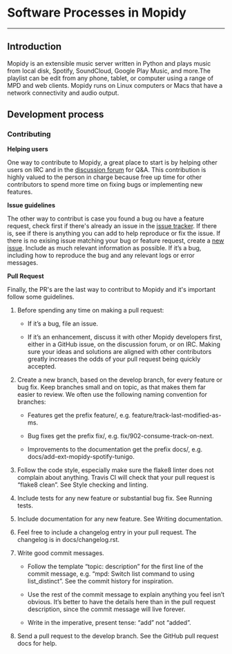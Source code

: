 # Software Processes in Mopidy
---

## Introduction

Mopidy is an extensible music server written in Python and plays music from local disk, Spotify, SoundCloud, Google Play Music, and more.The playlist can be edit from any phone, tablet, or computer using a range of MPD and web clients. Mopidy runs on Linux computers or Macs that have a network connectivity and audio output.

## Development process

### Contributing

**Helping users**

One way to contribute to Mopidy, a great place to start is by helping other users on IRC and in the [discussion forum](discuss.mopidy.com) for Q&A. This contribution is highly valued to the person in charge because  free up time for other contributors to spend more time on fixing bugs or implementing new features.

**Issue guidelines**

The other way to contribut is case you found a bug ou have a feature request, check first if there's already an issue in the [issue tracker](https://github.com/mopidy/mopidy/issues). If there is, see if there is anything you  can add to help reproduce or fix the issue.
If there is no exising issue matching your bug or feature request, create a [new issue](https://github.com/mopidy/mopidy/issues/new). Include as much relevant information as possible. If it’s a bug, including how to reproduce the bug and any relevant logs or error messages.

**Pull Request**

Finally, the PR's are the last way to contribut to Mopidy and it's important follow some guidelines.

1. Before spending any time on making a pull request:

    * If it’s a bug, file an issue.

    * If it’s an enhancement, discuss it with other Mopidy developers first, either in a GitHub issue, on the discussion forum, or on IRC. Making sure your ideas and solutions are aligned with other contributors greatly increases the odds of your pull request being quickly accepted.

2. Create a new branch, based on the develop branch, for every feature or bug fix. Keep branches small and on topic, as that makes them far easier to review. We often use the following naming convention for branches:

    * Features get the prefix feature/, e.g. feature/track-last-modified-as-ms.

    * Bug fixes get the prefix fix/, e.g. fix/902-consume-track-on-next.

    * Improvements to the documentation get the prefix docs/, e.g. docs/add-ext-mopidy-spotify-tunigo.

3. Follow the code style, especially make sure the flake8 linter does not complain about anything. Travis CI will check that your pull request is “flake8 clean”. See Style checking and linting.

4. Include tests for any new feature or substantial bug fix. See Running tests.

5. Include documentation for any new feature. See Writing documentation.

6. Feel free to include a changelog entry in your pull request. The changelog is in docs/changelog.rst.

7. Write good commit messages.

    * Follow the template “topic: description” for the first line of the commit message, e.g. “mpd: Switch list command to using list_distinct”. See the commit history for inspiration.

    * Use the rest of the commit message to explain anything you feel isn’t obvious. It’s better to have the details here than in the pull request description, since the commit message will live forever.

    * Write in the imperative, present tense: “add” not “added”.

8. Send a pull request to the develop branch. See the GitHub pull request docs for help.
